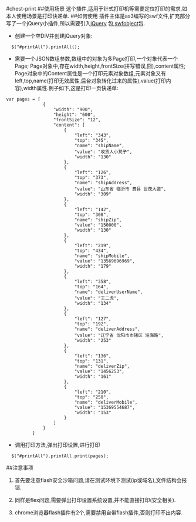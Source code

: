 #chest-print
##使用场景
这个插件,适用于针式打印机等需要定位打印的需求,如本人使用场景是打印快递单.
##如何使用
插件主体是as3编写的swf文件,扩充部分写了一个jQuery小插件,所以需要引入[jQuery][] 包,[swfobject][]包.  

- 创建一个空DIV并创建jQuery对象:
```
  $("#printAll").printAll();
```
- 需要一个JSON数组参数,数组中的对象为多Page打印,一个对象代表一个Page;
Page对象中,存在width,height,frontSize(拼写错误,囧),content属性;
Page对象中的Content属性是一个打印元素对象数组,元素对象又有left,top,name(打印无效属性,后台对象转化过来的属性),value(打印内容),width属性.例子如下,这是打印一页快递单:
```
var pages = [
              {
                  "width": "900",
                  "height": "600",
                  "frontSize": "12",
                  "content": [
                      {
                          "left": "343",
                          "top": "345",
                          "name": "shipName",
                          "value": "收货人小凳子",
                          "width": "130"
                      },
                      {
                          "left": "126",
                          "top": "373",
                          "name": "shipAddress",
                          "value": "山东省 临沂市 费县 世茂大道",
                          "width": "309"
                      },
                      {
                          "left": "142",
                          "top": "308",
                          "name": "shipZip",
                          "value": "150000",
                          "width": "130"
                      },
                      {
                          "left": "219",
                          "top": "434",
                          "name": "shipMobile",
                          "value": "13569696969",
                          "width": "179"
                      },
                      {
                          "left": "358",
                          "top": "164",
                          "name": "deliverUserName",
                          "value": "王二虎",
                          "width": "134"
                      },
                      {
                          "left": "127",
                          "top": "192",
                          "name": "deliverAddress",
                          "value": "辽宁省 沈阳市市辖区 淮海路",
                          "width": "253"
                      },
                      {
                          "left": "136",
                          "top": "131",
                          "name": "deliverZip",
                          "value": "1456253",
                          "width": "161"
                      },
                      {
                          "left": "210",
                          "top": "258",
                          "name": "deliverMobile",
                          "value": "15369554687",
                          "width": "153"
                      }
                  ]
              }
          ]
```
- 调用打印方法,弹出打印设置,进行打印
```
  $("#printAll").printAll.print(pages);
```
##注意事项
1. 首先要注意flash安全沙箱问题,请在测试环境下测试(ip或域名),文件结构会报错.
2. 同样是flex问题,需要弹出打印设置系统设置,并不能直接打印(安全相关).
3. chrome浏览器flash插件有2个,需要禁用自带flash插件,否则打印不出内容.


   [jQuery]: http://jquery.com/
   [swfobject]: http://jquery.thewikies.com/swfobject/
